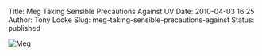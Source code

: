 Title: Meg Taking Sensible Precautions Against UV
Date: 2010-04-03 16:25
Author: Tony Locke
Slug: meg-taking-sensible-precautions-against
Status: published

![Meg]({static}/images/2010/DSC00476.JPG)
